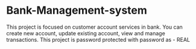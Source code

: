 # Bank-Management-system
This project is focused on customer account services in bank.
You can create new account, update existing account, view and manage transactions.
This project is password protected with password as - REAL
